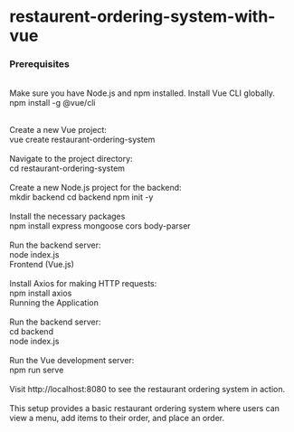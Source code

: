 # restaurent-ordering-system-with-vue
### Prerequisites 
<br>
Make sure you have Node.js and npm installed. Install Vue CLI globally. 
<br> npm install -g @vue/cli 
<br> <br>

Create a new Vue project: <br>
vue create restaurant-ordering-system <br> <br>
Navigate to the project directory: <br>
cd restaurant-ordering-system <br> <br>
Create a new Node.js project for the backend: <br>
mkdir backend 
cd backend
npm init -y <br> <br>
Install the necessary packages <br>
npm install express mongoose cors body-parser <br> <br>
Run the backend server: <br>
node index.js <br>
Frontend (Vue.js)  <br> <br>
Install Axios for making HTTP requests: <br>
npm install axios <br>
Running the Application <br> <br>
Run the backend server: <br>
cd backend <br>
node index.js <br> <br>
Run the Vue development server: <br>
npm run serve <br> <br>
Visit http://localhost:8080 to see the restaurant ordering system in action.
<br> <br>
This setup provides a basic restaurant ordering system where users can view a menu, add items to their order, and place an order. <br>
